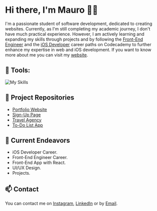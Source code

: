 # Hi there, I'm Mauro 👋🏻

I'm a passionate student of software development, dedicated to creating websites. Currently, as I'm still completing my academic journey, I don't have much practical experience. However, I am actively learning and expanding my skills through projects and by following the [Front-End Engineer](https://www.codecademy.com/learn/paths/front-end-engineer-career-path) and the [iOS Developer](https://www.codecademy.com/learn/paths/ios-developer) career paths on Codecademy to further enhance my expertise in web and iOS development. If you want to know more about me you can visit my [website](https://mauromontane.vercel.app).

## 🔨 Tools:
![My Skills](https://skillicons.dev/icons?i=swift,html,css,js,git,github,vscode,figma,vercel)

## 📖 Project Repositories
- [Portfolio Website](https://github.com/mauromltn/portfolio-website)
- [Sign-Up Page](https://github.com/mauromltn/SignUp-Page)
- [Travel Agency](https://github.com/mauromltn/agenv)
- [To-Do List App](https://github.com/mauromltn/ToDoList)

## 🔭 Current Endeavors
- iOS Developer Career.
- Front-End Engineer Career.
- Front-End App with React.
- UI/UX Design.
- Projects.

## 📫 Contact
You can contact me on [Instagram](https://www.instagram.com/mauromontane/), [LinkedIn](https://www.linkedin.com/in/mauro-montane) or by [Email](mailto:dev.montane@gmail.com).
